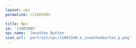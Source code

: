 ```yaml
---
layout: npc
permalink: /11003905

title: Npc
id: '11003905'
npc_name: 'Jonathan Button'
icon_url: 'portrait/npc/11001540_m_jonathanburton_p.png'
---
```

